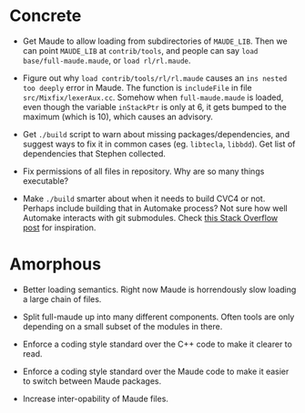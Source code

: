 Concrete
========

-   Get Maude to allow loading from subdirectories of `MAUDE_LIB`. Then we can
    point `MAUDE_LIB` at `contrib/tools`, and people can say
    `load base/full-maude.maude`, or `load rl/rl.maude`.

-   Figure out why `load contrib/tools/rl/rl.maude` causes an
    `ins nested too deeply` error in Maude. The function is `includeFile` in
    file `src/Mixfix/lexerAux.cc`. Somehow when `full-maude.maude` is loaded,
    even though the variable `inStackPtr` is only at 6, it gets bumped to the
    maximum (which is 10), which causes an advisory.

-   Get `./build` script to warn about missing packages/dependencies, and
    suggest ways to fix it in common cases (eg. `libtecla`, `libbdd`). Get list
    of dependencies that Stephen collected.

-   Fix permissions of all files in repository. Why are so many things
    executable?

-   Make `./build` smarter about when it needs to build CVC4 or not. Perhaps
    include building that in Automake process? Not sure how well Automake
    interacts with git submodules. Check [this Stack Overflow post] for
    inspiration.

[this Stack Overflow post]: https://stackoverflow.com/questions/11776382/how-to-handle-subprojects-with-autotools

Amorphous
=========

-   Better loading semantics. Right now Maude is horrendously slow loading a
    large chain of files.

-   Split full-maude up into many different components. Often tools are only
    depending on a small subset of the modules in there.

-   Enforce a coding style standard over the C++ code to make it clearer to
    read.

-   Enforce a coding style standard over the Maude code to make it easier to
    switch between Maude packages.

-   Increase inter-opability of Maude files.

